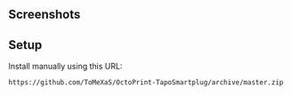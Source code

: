 ##  Screenshots

## Setup

Install manually using this URL:

    https://github.com/ToMeXaS/OctoPrint-TapoSmartplug/archive/master.zip

